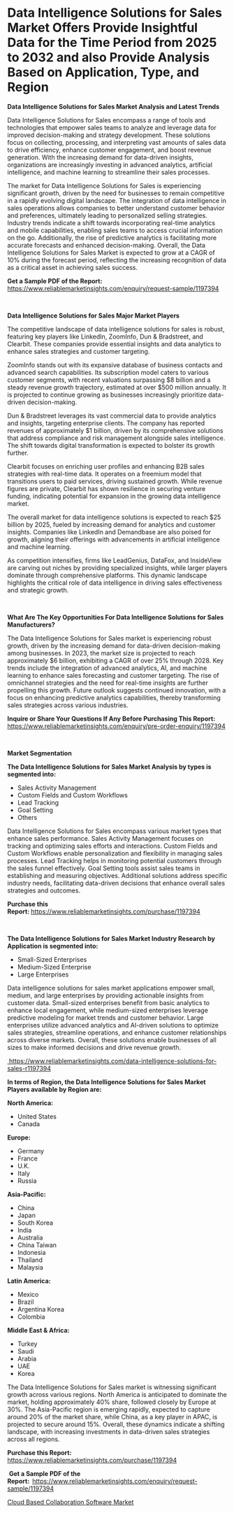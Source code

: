 <p><h1>Data Intelligence Solutions for Sales Market Offers Provide Insightful Data for the Time Period from 2025 to 2032 and also Provide Analysis Based on Application, Type, and Region</h1></p><p><strong>Data Intelligence Solutions for Sales Market Analysis and Latest Trends</strong></p>
<p><p>Data Intelligence Solutions for Sales encompass a range of tools and technologies that empower sales teams to analyze and leverage data for improved decision-making and strategy development. These solutions focus on collecting, processing, and interpreting vast amounts of sales data to drive efficiency, enhance customer engagement, and boost revenue generation. With the increasing demand for data-driven insights, organizations are increasingly investing in advanced analytics, artificial intelligence, and machine learning to streamline their sales processes.</p><p>The market for Data Intelligence Solutions for Sales is experiencing significant growth, driven by the need for businesses to remain competitive in a rapidly evolving digital landscape. The integration of data intelligence in sales operations allows companies to better understand customer behavior and preferences, ultimately leading to personalized selling strategies. Industry trends indicate a shift towards incorporating real-time analytics and mobile capabilities, enabling sales teams to access crucial information on the go. Additionally, the rise of predictive analytics is facilitating more accurate forecasts and enhanced decision-making. Overall, the Data Intelligence Solutions for Sales Market is expected to grow at a CAGR of 10% during the forecast period, reflecting the increasing recognition of data as a critical asset in achieving sales success.</p></p>
<p><strong>Get a Sample PDF of the Report:&nbsp;</strong> <a href="https://www.reliablemarketinsights.com/enquiry/request-sample/1197394?utm_campaign=2943&utm_medium=2&utm_source=Github&utm_content=ia&utm_term=09032025&utm_id=data-intelligence-solutions-for-sales">https://www.reliablemarketinsights.com/enquiry/request-sample/1197394</a></p>
<p>&nbsp;</p>
<p><strong>Data Intelligence Solutions for Sales Major Market Players</strong></p>
<p><p>The competitive landscape of data intelligence solutions for sales is robust, featuring key players like LinkedIn, ZoomInfo, Dun & Bradstreet, and Clearbit. These companies provide essential insights and data analytics to enhance sales strategies and customer targeting.</p><p>ZoomInfo stands out with its expansive database of business contacts and advanced search capabilities. Its subscription model caters to various customer segments, with recent valuations surpassing $8 billion and a steady revenue growth trajectory, estimated at over $500 million annually. It is projected to continue growing as businesses increasingly prioritize data-driven decision-making.</p><p>Dun & Bradstreet leverages its vast commercial data to provide analytics and insights, targeting enterprise clients. The company has reported revenues of approximately $1 billion, driven by its comprehensive solutions that address compliance and risk management alongside sales intelligence. The shift towards digital transformation is expected to bolster its growth further.</p><p>Clearbit focuses on enriching user profiles and enhancing B2B sales strategies with real-time data. It operates on a freemium model that transitions users to paid services, driving sustained growth. While revenue figures are private, Clearbit has shown resilience in securing venture funding, indicating potential for expansion in the growing data intelligence market.</p><p>The overall market for data intelligence solutions is expected to reach $25 billion by 2025, fueled by increasing demand for analytics and customer insights. Companies like LinkedIn and Demandbase are also poised for growth, aligning their offerings with advancements in artificial intelligence and machine learning.</p><p>As competition intensifies, firms like LeadGenius, DataFox, and InsideView are carving out niches by providing specialized insights, while larger players dominate through comprehensive platforms. This dynamic landscape highlights the critical role of data intelligence in driving sales effectiveness and strategic growth.</p></p>
<p>&nbsp;</p>
<p><strong>What Are The Key Opportunities For Data Intelligence Solutions for Sales Manufacturers?</strong></p>
<p><p>The Data Intelligence Solutions for Sales market is experiencing robust growth, driven by the increasing demand for data-driven decision-making among businesses. In 2023, the market size is projected to reach approximately $6 billion, exhibiting a CAGR of over 25% through 2028. Key trends include the integration of advanced analytics, AI, and machine learning to enhance sales forecasting and customer targeting. The rise of omnichannel strategies and the need for real-time insights are further propelling this growth. Future outlook suggests continued innovation, with a focus on enhancing predictive analytics capabilities, thereby transforming sales strategies across various industries.</p></p>
<p><strong>Inquire or Share Your Questions If Any Before Purchasing This Report:</strong> <a href="https://www.reliablemarketinsights.com/enquiry/pre-order-enquiry/1197394?utm_campaign=2943&utm_medium=2&utm_source=Github&utm_content=ia&utm_term=09032025&utm_id=data-intelligence-solutions-for-sales">https://www.reliablemarketinsights.com/enquiry/pre-order-enquiry/1197394</a></p>
<p>&nbsp;</p>
<p><strong>Market Segmentation</strong></p>
<p><strong>The Data Intelligence Solutions for Sales Market Analysis by types is segmented into:</strong></p>
<p><ul><li>Sales Activity Management</li><li>Custom Fields and Custom Workflows</li><li>Lead Tracking</li><li>Goal Setting</li><li>Others</li></ul></p>
<p><p>Data Intelligence Solutions for Sales encompass various market types that enhance sales performance. Sales Activity Management focuses on tracking and optimizing sales efforts and interactions. Custom Fields and Custom Workflows enable personalization and flexibility in managing sales processes. Lead Tracking helps in monitoring potential customers through the sales funnel effectively. Goal Setting tools assist sales teams in establishing and measuring objectives. Additional solutions address specific industry needs, facilitating data-driven decisions that enhance overall sales strategies and outcomes.</p></p>
<p><strong>Purchase this Report:&nbsp;</strong><a href="https://www.reliablemarketinsights.com/purchase/1197394?utm_campaign=2943&utm_medium=2&utm_source=Github&utm_content=ia&utm_term=09032025&utm_id=data-intelligence-solutions-for-sales">https://www.reliablemarketinsights.com/purchase/1197394</a></p>
<p>&nbsp;</p>
<p><strong>The Data Intelligence Solutions for Sales Market Industry Research by Application is segmented into:</strong></p>
<p><ul><li>Small-Sized Enterprises</li><li>Medium-Sized Enterprise</li><li>Large Enterprises</li></ul></p>
<p><p>Data intelligence solutions for sales market applications empower small, medium, and large enterprises by providing actionable insights from customer data. Small-sized enterprises benefit from basic analytics to enhance local engagement, while medium-sized enterprises leverage predictive modeling for market trends and customer behavior. Large enterprises utilize advanced analytics and AI-driven solutions to optimize sales strategies, streamline operations, and enhance customer relationships across diverse markets. Overall, these solutions enable businesses of all sizes to make informed decisions and drive revenue growth.</p></p>
<p><a href="https://www.reliablemarketinsights.com/data-intelligence-solutions-for-sales-r1197394?utm_campaign=2943&utm_medium=2&utm_source=Github&utm_content=ia&utm_term=09032025&utm_id=data-intelligence-solutions-for-sales">&nbsp;https://www.reliablemarketinsights.com/data-intelligence-solutions-for-sales-r1197394</a></p>
<p><strong>In terms of Region, the Data Intelligence Solutions for Sales Market Players available by Region are:</strong></p>
<p>
    <p> <strong> North America: </strong>
        <ul>
            <li>United States</li>
            <li>Canada</li>
        </ul>
        </p> 
    <p> <strong> Europe: </strong>
        <ul>
            <li>Germany</li>
            <li>France</li>
            <li>U.K.</li>
            <li>Italy</li>
            <li>Russia</li>
        </ul>
        </p> 
    <p> <strong> Asia-Pacific: </strong>
        <ul>
            <li>China</li>
            <li>Japan</li>
            <li>South Korea</li>
            <li>India</li>
            <li>Australia</li>
            <li>China Taiwan</li>
            <li>Indonesia</li>
            <li>Thailand</li>
            <li>Malaysia</li>
        </ul>
        </p> 
    <p> <strong> Latin America: </strong>
        <ul>
            <li>Mexico</li>
            <li>Brazil</li>
            <li>Argentina Korea</li>
            <li>Colombia</li>
        </ul>
        </p> 
    <p> <strong> Middle East & Africa: </strong>
        <ul>
            <li>Turkey</li>
            <li>Saudi</li>
            <li>Arabia</li>
            <li>UAE</li>
            <li>Korea</li>
        </ul>
    </p>
    </p>
<p><p>The Data Intelligence Solutions for Sales market is witnessing significant growth across various regions. North America is anticipated to dominate the market, holding approximately 40% share, followed closely by Europe at 30%. The Asia-Pacific region is emerging rapidly, expected to capture around 20% of the market share, while China, as a key player in APAC, is projected to secure around 15%. Overall, these dynamics indicate a shifting landscape, with increasing investments in data-driven sales strategies across all regions.</p></p>
<p><strong>Purchase this Report: </strong><a href="https://www.reliablemarketinsights.com/purchase/1197394?utm_campaign=2943&utm_medium=2&utm_source=Github&utm_content=ia&utm_term=09032025&utm_id=data-intelligence-solutions-for-sales">https://www.reliablemarketinsights.com/purchase/1197394</a></p>
<p>&nbsp;<strong>Get a Sample PDF of the Report:&nbsp;&nbsp;</strong><a href="https://www.reliablemarketinsights.com/enquiry/request-sample/1197394?utm_campaign=2943&utm_medium=2&utm_source=Github&utm_content=ia&utm_term=09032025&utm_id=data-intelligence-solutions-for-sales">https://www.reliablemarketinsights.com/enquiry/request-sample/1197394</a></p>
<p><strong></strong></p>
<p><p><a href="https://github.com/genayziben/Market-Research-Report-List-1/blob/main/cloud-based-collaboration-software-market.md?utm_campaign=2943&utm_medium=2&utm_source=Github&utm_content=ia&utm_term=09032025&utm_id=data-intelligence-solutions-for-sales">Cloud Based Collaboration Software Market</a></p></p>